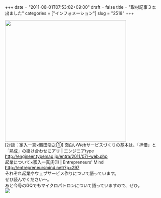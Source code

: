 +++
date = "2011-08-01T07:53:02+09:00"
draft = false
title = "取材記事３本出ました"
categories = ["インフォメーション"]
slug = "2518"
+++

<p><img src="http://engineer.typemag.jp/entra/バナー２.jpg" width="400"><br />
[対談：家入一真×鶴田浩之①] 面白いWebサービスづくりの基本は、「拝借」と「熟成」の掛け合わせにアリ | エンジニアtype<br />
<a href="http://engineer.typemag.jp/entra/2011/07/-web.php" target="_blank">http://engineer.typemag.jp/entra/2011/07/-web.php</a><br />
起業について×家入一真氏(1) | Entrepreneurs' Mind<br />
<a href="http://entrepreneursmind.net/?p=297" target="_blank">http://entrepreneursmind.net/?p=297</a><br />
それぞれ起業やウェブサービス作りについて語っています。<br />
ぜひ読んでください～。<br />
あと今号のGQでもマイクロパトロンについて語っていますので、ぜひ。<br />
<img src="http://partycompany.co.jp/cms/wp-content/uploads/2011/07/GQjapan9.jpg"></p>
